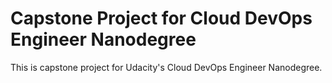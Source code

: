 # Capstone Project for Cloud DevOps Engineer Nanodegree

This is capstone project for Udacity's Cloud DevOps Engineer Nanodegree.
